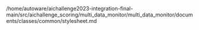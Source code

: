 /home/autoware/aichallenge2023-integration-final-main/src/aichallenge_scoring/multi_data_monitor/multi_data_monitor/documents/classes/common/stylesheet.md